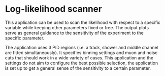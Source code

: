 Log-likelihood scanner
======================

This application can be used to scan the likelihood with respect to a specific variable while keeping other parameters fixed or free. The output plots serve as general guidance to the sensitivity of the experiment to the specific parameter.

The application uses 3 PID regions (i.e. a track, shower and middle channel are fitted simultaneously). It specifies binning settings and muon and noise cuts that should work in a wide variety of cases. This application and the settings do not aim to configure the best possible selection, the application is set up to get a general sense of the sensitivity to a certain parameter.